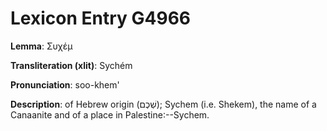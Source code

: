 # Lexicon Entry G4966

**Lemma**: Συχέμ

**Transliteration (xlit)**: Sychém

**Pronunciation**: soo-khem'

**Description**:
of Hebrew origin (שְׁכֶם); Sychem (i.e. Shekem), the name of a Canaanite and of a place in Palestine:--Sychem.
